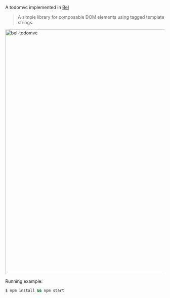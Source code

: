 A todomvc implemented in [Bel](https://github.com/shama/bel)

> A simple library for composable DOM elements using tagged template strings.

<img width="775" alt="bel-todomvc" src="https://cloud.githubusercontent.com/assets/1183541/13567575/2079df78-e4b0-11e5-8ff4-b3c15b126a7c.png">

Running example:

```sh
$ npm install && npm start
```
